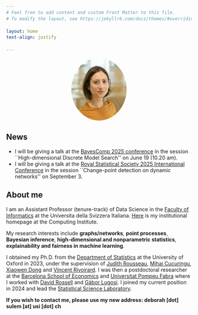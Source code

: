 ```yaml
---
# Feel free to add content and custom Front Matter to this file.
# To modify the layout, see https://jekyllrb.com/docs/themes/#overriding-theme-defaults

layout: home
text-align: justify

---
```


<p align="center">
  <img src="images/j-isba.png" class="pull-left" style="text-align:center; height:170px; width:150px; border-radius:100%"/>
</p>



## News

- I will be giving a talk at the [BayesComp 2025 conference](https://bayescomp2025.sg/) in the session ``High-dimensional Discrete Model Search'' on June 19 (10.20 am).
- I will be giving a talk at the [Royal Statistical Society 2025 International Conference](https://rss.org.uk/training-events/conference-2025/) in the session ``Change-point detection on dynamic networks'' on September 3.

<!-- In July 2024, I started as an Assistant Professor (tenure-track) of Data Science in the [Faculty of Informatics](https://www.inf.usi.ch/en) at the Universita della Svizzera Italiana.
- In September 2024, I will be giving a talk at the [BIRS workshop "Frontiers of Bayesian Inference and Data Science"](https://www.birs.ca/events/2024/5-day-workshops/24w5196). -->

<!-- in Statistics and Machine Learning at the [Barcelona School of Economics](https://bse.eu/) and [Universitat Pompeu Fabra](https://www.upf.edu/), in the [Statistics group](https://sites.google.com/view/stats-upf/), working with [Prof. David Rossell](https://sites.google.com/site/rosselldavid) and [Prof. Gabor Lugosi](http://www.econ.upf.edu/~lugosi/) -->

## About me

I am an Assistant Professor (tenure-track) of Data Science in the [Faculty of Informatics](https://www.inf.usi.ch/en) at the Universita della Svizzera Italiana. [Here](https://www.ci.inf.usi.ch/research/hicoda/) is my institutional homepage at the Computing Institute.

My research interests include **graphs/networks**,  **point processes**, **Bayesian inference**, **high-dimensional and nonparametric statistics**, **explainability and fairness in machine learning**.

I obtained my Ph.D. from the [Department of Statistics](http://www.stats.ox.ac.uk/) at the University of Oxford in 2023, under the supervision of [Judith Rousseau](http://www.stats.ox.ac.uk/~rousseau/), [Mihai Cucuringu](http://www.stats.ox.ac.uk/~cucuringu), [Xiaowen Dong](https://web.media.mit.edu/~xdong/) and [Vincent Rivoirard](https://www.ceremade.dauphine.fr/~rivoirar/). I was then a postdoctoral researcher at the [Barcelona School of Economics](https://bse.eu/) and [Universitat Pompeu Fabra](https://www.upf.edu/) where I worked with [David Rossell](https://sites.google.com/site/rosselldavid/) and [Gàbor Lugosi](https://www.upf.edu/web/gabor-lugosi). I joined my current position in 2024 and lead the [Statistical Science Laboratory](https://www.ci.inf.usi.ch/research/hicoda/).

<!--  My [Ph.D. thesis](https://ora.ox.ac.uk/objects/uuid:7a4b5a4d-ff38-462b-a068-f93c8237de2f) is entitled "Flexible estimation of temporal point processes and graphs" -->


**If you wish to contact me, please use my new address: deborah [dot] sulem [at] usi [dot] ch**
